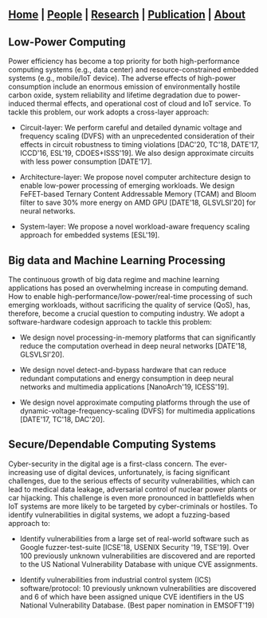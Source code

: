 ## [Home](./) | [People](./people) | [**Research**](./research) | [Publication](./publication) | [About](./about) 

## Low-Power Computing 
Power efficiency has become a top priority for both high-performance computing systems (e.g., data center) and resource-constrained embedded systems (e.g., mobile/IoT device). The adverse effects of high-power consumption include an enormous emission of environmentally hostile carbon oxide, system reliability and lifetime degradation due to power-induced thermal effects, and operational cost of cloud and IoT service. To tackle this problem, our work adopts a cross-layer approach: 

*	Circuit-layer: We perform careful and detailed dynamic voltage and frequency scaling (DVFS) with an unprecedented consideration of their effects in circuit robustness to timing violations [DAC'20, TC'18, DATE'17, ICCD'16, ESL'19, CDOES+ISSS'19]. We also design approximate circuits with less power consumption [DATE'17].  

*	Architecture-layer: We propose novel computer architecture design to enable low-power processing of emerging workloads. We design FeFET-based Ternary Content Addressable Memory (TCAM) and Bloom filter to save 30% more energy on AMD GPU [DATE'18, GLSVLSI'20] for neural networks. 

*	System-layer: We propose a novel workload-aware frequency scaling approach for embedded systems [ESL'19]. 

## Big data and Machine Learning Processing
The continuous growth of big data regime and machine learning applications has posed an overwhelming increase in computing demand. How to enable high-performance/low-power/real-time processing of such emerging workloads, without sacrificing the quality of service (QoS), has, therefore, become a crucial question to computing industry. We adopt a software-hardware codesign approach to tackle this problem:

*	We design novel processing-in-memory platforms that can significantly reduce the computation overhead in deep neural networks [DATE'18, GLSVLSI'20]. 

*	We design novel detect-and-bypass hardware that can reduce redundant computations and energy consumption in deep neural networks and multimedia applications [NanoArch'19, ICESS'19]. 

*	We design novel approximate computing platforms through the use of dynamic-voltage-frequency-scaling (DVFS) for multimedia applications [DATE'17, TC'18, DAC'20]. 

## Secure/Dependable Computing Systems
Cyber-security in the digital age is a first-class concern. The ever-increasing use of digital devices, unfortunately, is facing significant challenges, due to the serious effects of security vulnerabilities, which can lead to medical data leakage, adversarial control of nuclear power plants or car hijacking. This challenge is even more pronounced in battlefields when IoT systems are more likely to be targeted by cyber-criminals or hostiles. To identify vulnerabilities in digital systems, we adopt a fuzzing-based approach to:  

*	Identify vulnerabilities from a large set of real-world software such as Google fuzzer-test-suite [ICSE'18, USENIX Security '19, TSE'19]. Over 100 previously unknown vulnerabilities are discovered and are reported to the US National Vulnerability Database with unique CVE assignments. 

*	Identify vulnerabilities from industrial control system (ICS) software/protocol: 10 previously unknown vulnerabilities are discovered and 6 of which have been assigned unique CVE identifiers in the US National Vulnerability Database. (Best paper nomination in EMSOFT'19)
